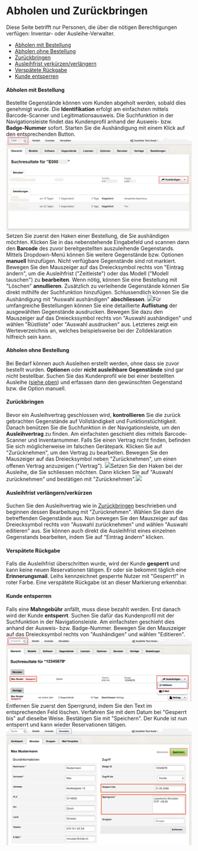 # Abholen und Zurückbringen

Diese Seite betrifft nur Personen, die über die nötigen Berechtigungen verfügen: Inventar- oder Ausleihe-Verwalter.

- [Abholen mit Bestellung](#abholen-mit-bestellung)
- [Abholen ohne Bestellung](#abholen-ohne-bestellung)
- [Zurückbringen](#zurückbringen)
- [Ausleihfrist verkürzen/verlängern](#ausleihfrist-verlängernverkürzen)
- [Verspätete Rückgabe](#verspätete-rückgabe)
- [Kunde entsperren](#kunde-entsperren)

#### Abholen mit Bestellung

Bestellte Gegenstände können vom Kunden abgeholt werden, sobald dies genehmigt wurde. Die **Identifikation** erfolgt am einfachsten mittels Barcode-Scanner und Legitimationsausweis. Die Suchfunktion in der Navigationsleiste findet das Kundenprofil anhand der Ausweis- bzw. **Badge-Nummer** sofort. Starten Sie die Aushändigung mit einem Klick auf den entsprechenden Button.![](assets/Verleih_Kunde_suchen.png)Setzen Sie zuerst den Haken einer Bestellung, die Sie aushändigen möchten. Klicken Sie in das nebenstehende Eingabefeld und scannen dann den **Barcode** des zuvor bereitgestellten auszuleihende Gegenstands. Mittels Dropdown-Menü können Sie weitere Gegenstände bzw. Optionen **manuell** hinzufügen. Nicht verfügbare Gegenstände sind rot markiert. Bewegen Sie den Mauszeiger auf das Dreiecksymbol rechts von "Eintrag ändern", um die Ausleihfrist \("Zeitleiste"\) oder das Modell \("Modell tauschen"\) zu **bearbeiten**. Wenn nötig, können Sie eine Bestellung mit "Löschen" **annullieren**. Zusätzlich zu verleihende Gegenstände können Sie direkt mithilfe der Suchfunktion hinzufügen. Schlussendlich können Sie die Aushändigung mit "Auswahl aushändigen" **abschliessen**. ![](assets/Verleih_Aushändigen.png)Für umfangreiche Bestellungen können Sie eine detaillierte **Auflistung** der ausgewählten Gegenstände ausdrucken. Bewegen Sie dazu den Mauszeiger auf das Dreieckssymbol rechts von "Auswahl aushändigen" und wählen "Rüstliste" oder "Auswahl ausdrucken" aus. Letzteres zeigt ein Werteverzeichnis an, welches beispielsweise bei der Zolldeklaration hilfreich sein kann.

#### Abholen ohne Bestellung

Bei Bedarf können auch Ausleihen erstellt werden, ohne dass sie zuvor bestellt wurden. **Optionen** oder **nicht ausleihbare Gegenstände** sind gar nicht bestellbar. Suchen Sie das Kundenprofil wie bei einer bestellten Ausleihe \([siehe oben](#abholen-mit-bestellung)\) und erfassen dann den gewünschten Gegenstand bzw. die Option manuell.

#### Zurückbringen

Bevor ein Ausleihvertrag geschlossen wird, **kontrollieren** Sie die zurück gebrachten Gegenstände auf Vollständigkeit und Funktionstüchtigkeit. Danach benützen Sie die Suchfunktion in der Navigationsleiste, um den **Ausleihvertrag** zu finden. Am einfachsten geschieht dies mittels Barcode-Scanner und Inventarnummer. Falls Sie einen Vertrag nicht finden, befinden Sie sich möglicherweise im falschen Gerätepark. Klicken Sie auf "Zurücknehmen", um den Vertrag zu bearbeiten. Bewegen Sie den Mauszeiger auf das Dreiecksymbol neben "Zurücknehmen", um einen offenen Vertrag anzuzeigen \("Vertrag"\). ![](assets/Verleih_Rücknahme_Suche.png)Setzen Sie den Haken bei der Ausleihe, die Sie schliessen möchten. Dann klicken Sie auf "Auswahl zurücknehmen" und bestätigen mit "Zurücknehmen".![](assets/Verleih_Auswahl_zurücknehmen.png)

#### Ausleihfrist verlängern/verkürzen

Suchen Sie den Ausleihvertrag wie in [Zurückbringen](#zurückbringen) beschrieben und beginnen dessen Bearbeitung mit "Zurücknehmen". Wählen Sie dann die betreffenden Gegenstände aus. Nun bewegen Sie den Mauszeiger auf das Dreiecksymbol rechts von "Auswahl zurücknehmen" und wählen "Auswahl editieren" aus. Sie können auch direkt die Ausleihfrist eines einzelnen Gegenstands bearbeiten, indem Sie auf "Eintrag ändern" klicken.

#### Verspätete Rückgabe

Falls die Ausleihfrist überschritten wurde, wird der Kunde **gesperrt** und kann keine neuen Reservationen tätigen. Er oder sie bekommt täglich eine **Erinnerungsmail**. Leihs kennzeichnet gesperrte Nutzer mit "Gesperrt!" in roter Farbe. Eine verspätete Rückgabe ist an dieser Markierung erkennbar.

#### Kunde entsperren

Falls eine **Mahngebühr** anfällt, muss diese bezahlt werden. Erst danach wird der Kunde **entsperrt**. Suchen Sie dafür das Kundenprofil mit der Suchfunktion in der Navigationsleiste. Am einfachsten geschieht dies anhand der Ausweis- bzw. Badge-Nummer. Bewegen Sie den Mauszeiger auf das Dreiecksymbol rechts von "Aushändigen" und wählen "Editieren".![](assets/Verwalten_geperrter_Kunde_suchen.png)Entfernen Sie zuerst den Sperrgrund, indem Sie den Text im entsprechenden Feld löschen. Verfahren Sie mit dem Datum bei "Gesperrt bis" auf dieselbe Weise. Bestätigen Sie mit "Speichern". Der Kunde ist nun entsperrt und kann wieder Reservationen tätigen.![](assets/Verwalten_Kunde_entsperren.png)
